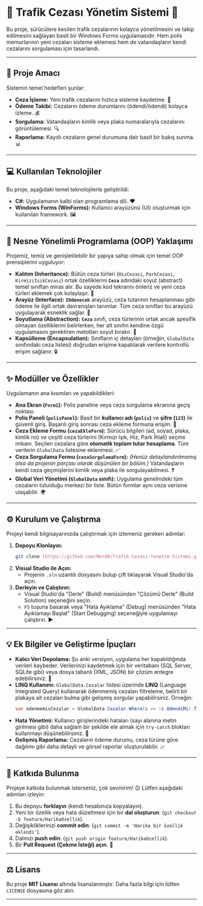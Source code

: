 # 🚗 Trafik Cezası Yönetim Sistemi 👮

Bu proje, sürücülere kesilen trafik cezalarının kolayca yönetilmesini ve takip edilmesini sağlayan basit bir Windows Forms uygulamasıdır. Hem polis memurlarının yeni cezaları sisteme eklemesi hem de vatandaşların kendi cezalarını sorgulaması için tasarlandı.

---

## 🎯 Proje Amacı

Sistemin temel hedefleri şunlar:

* **Ceza İşleme:** Yeni trafik cezalarını hızlıca sisteme kaydetme. 📝
* **Ödeme Takibi:** Cezaların ödeme durumlarını (ödendi/ödendi) kolayca izleme. 💰
* **Sorgulama:** Vatandaşların kimlik veya plaka numaralarıyla cezalarını görüntülemesi. 🔍
* **Raporlama:** Kayıtlı cezaların genel durumuna dair basit bir bakış sunma. 📊

---

## 💻 Kullanılan Teknolojiler

Bu proje, aşağıdaki temel teknolojilerle geliştirildi:

* **C#:** Uygulamanın kalbi olan programlama dili. ❤️
* **Windows Forms (WinForms):** Kullanıcı arayüzünü (UI) oluşturmak için kullanılan framework. 🖼️

---

## 🚀 Nesne Yönelimli Programlama (OOP) Yaklaşımı

Projemiz, temiz ve genişletilebilir bir yapıya sahip olmak için temel OOP prensiplerini uyguluyor:

* **Kalıtım (Inheritance):** Bütün ceza türleri (`HizCezasi`, `ParkCezasi`, `KirmiziIsikCezasi`) ortak özelliklerini **`Ceza`** adındaki soyut (abstract) temel sınıftan miras alır. Bu sayede kod tekrarını önleriz ve yeni ceza türleri eklemek çok kolaylaşır. 🌳
* **Arayüz (Interface):** **`IOdenecek`** arayüzü, ceza tutarının hesaplanması gibi ödeme ile ilgili ortak davranışları tanımlar. Tüm ceza sınıfları bu arayüzü uygulayarak esneklik sağlar. 🤝
* **Soyutlama (Abstraction):** **`Ceza`** sınıfı, ceza türlerinin ortak ancak spesifik olmayan özelliklerini belirlerken, her alt sınıfın kendine özgü uygulamasını gerektiren metotları soyut bırakır. 👻
* **Kapsülleme (Encapsulation):** Sınıfların iç detayları (örneğin, `GlobalData` sınıfındaki ceza listesi) doğrudan erişime kapatılarak verilere kontrollü erişim sağlanır. 🔒

---

## ✨ Modüller ve Özellikler

Uygulamanın ana kısımları ve yapabildikleri:

* **Ana Ekran (`Form1`):** Polis paneline veya ceza sorgulama ekranına geçiş noktası.
* **Polis Paneli (`polisPanel`):** Basit bir **kullanıcı adı (`polis`)** ve **şifre (`123`)** ile güvenli giriş. Başarılı giriş sonrası ceza ekleme formuna erişim. 🔐
* **Ceza Ekleme Formu (`cezaEkleForm`):** Sürücü bilgileri (ad, soyad, plaka, kimlik no) ve çeşitli ceza türlerini (Kırmızı Işık, Hız, Park İhlali) seçme imkanı. Seçilen cezalara göre **otomatik toplam tutar hesaplama**. Tüm verilerin `GlobalData` listesine eklenmesi. ✅
* **Ceza Sorgulama Formu (`cezaSorgulamaForm`):** *(Henüz detaylandırılmamış olsa da projenin parçası olarak düşünülen bir bölüm.)* Vatandaşların kendi ceza geçmişlerini kimlik veya plaka ile sorgulayabilmesi. ❓
* **Global Veri Yönetimi (`GlobalData` sınıfı):** Uygulama genelindeki tüm cezaların tutulduğu merkezi bir liste. Bütün formlar aynı ceza verisine ulaşabilir. 🌍

---

## ⚙️ Kurulum ve Çalıştırma

Projeyi kendi bilgisayarınızda çalıştırmak için izlemeniz gereken adımlar:

1.  **Depoyu Klonlayın:**
    ```bash
    git clone [https://github.com/Merd0/Trafik-Cezasi-Yonetim-Sistemi.git](https://github.com/Merd0/Trafik-Cezasi-Yonetim-Sistemi.git)
    ```
2.  **Visual Studio ile Açın:**
    * Projenin `.sln` uzantılı dosyasını bulup çift tıklayarak Visual Studio'da açın.
3.  **Derleyin ve Çalıştırın:**
    * Visual Studio'da "Derle" (Build) menüsünden "Çözümü Derle" (Build Solution) seçeneğini seçin.
    * `F5` tuşuna basarak veya "Hata Ayıklama" (Debug) menüsünden "Hata Ayıklamayı Başlat" (Start Debugging) seçeneğiyle uygulamayı çalıştırın. ▶️

---

## 💡 Ek Bilgiler ve Geliştirme İpuçları

* **Kalıcı Veri Depolama:** Şu anki versiyon, uygulama her kapatıldığında verileri kaybeder. Verilerinizi kaydetmek için bir veritabanı (SQL Server, SQLite gibi) veya dosya tabanlı (XML, JSON) bir çözüm entegre edebilirsiniz. 💾
* **LINQ Kullanımı:** `GlobalData.Cezalar` listesi üzerinde **LINQ** (Language Integrated Query) kullanarak ödenmemiş cezaları filtreleme, belirli bir plakaya ait cezaları bulma gibi gelişmiş sorgular yapabilirsiniz. Örneğin:
    ```csharp
    var odenmemisCezalar = GlobalData.Cezalar.Where(c => !c.OdendiMi).ToList();
    ```
* **Hata Yönetimi:** Kullanıcı girişlerindeki hataları (sayı alanına metin girilmesi gibi) daha sağlam bir şekilde ele almak için `try-catch` blokları kullanmayı düşünebilirsiniz. 🚫
* **Gelişmiş Raporlama:** Cezaların ödeme durumu, ceza türüne göre dağılımı gibi daha detaylı ve görsel raporlar oluşturulabilir. 📈

---

## 🤝 Katkıda Bulunma

Projeye katkıda bulunmak isterseniz, çok sevinirim! 😊 Lütfen aşağıdaki adımları izleyin:

1.  Bu depoyu **forklayın** (kendi hesabınıza kopyalayın).
2.  Yeni bir özellik veya hata düzeltmesi için bir **dal oluşturun**: (`git checkout -b feature/HarikaOzellik`).
3.  Değişikliklerinizi **commit edin**: (`git commit -m 'Harika bir özellik eklendi'`).
4.  Dalınızı **push edin**: (`git push origin feature/HarikaOzellik`).
5.  Bir **Pull Request (Çekme İsteği) açın**. 🚀

---

## ⚖️ Lisans

Bu proje **MIT Lisansı** altında lisanslanmıştır. Daha fazla bilgi için lütfen `LICENSE` dosyasına göz atın.

---
